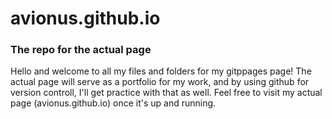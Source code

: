 # avionus.github.io
### The repo for the actual page

Hello and welcome to all my files and folders for my gitppages page! The actual page will serve as a portfolio for my work, and by using github for version controll, I'll get practice with that as well. Feel free to visit my actual page (avionus.github.io) once it's up and running. 
